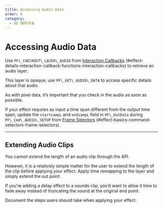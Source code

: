 ```yaml
---
title: Accessing Audio Data
order: 6
category:
  - AE 插件开发
---
```


# Accessing Audio Data

Use `PF\_CHECKOUT\_LAYER\_AUDIO` from [Interaction Callbacks](../effect-details/interaction-callback-functions.html) (#effect-details-interaction-callback-functions-interaction-callbacks) to retrieve an audio layer.

This layer is opaque; use `PF\_GET\_AUDIO\_DATA` to access specific details about that audio.

As with pixel data, it’s important that you check in the audio as soon as possible.

If your effect requires as input a time span different from the output time span, update the `startsampL` and `endsampL` field in `PF\_OutData` during `PF\_Cmd\_AUDIO\_SETUP` from [Frame Selectors](../effect-basics/command-selectors.html) (#effect-basics-command-selectors-frame-selectors).

---

## Extending Audio Clips

You cannot extend the length of an audio clip through the API.

However, it is a relatively simple matter for the user to extend the length of the clip before applying your effect. Apply time remapping to the layer and simply extend the out point.

If you’re adding a delay effect to a sounds clip, you’d want to allow it time to fade away instead of truncating the sound at the original end point.

Document the steps users should take when applying your effect.
